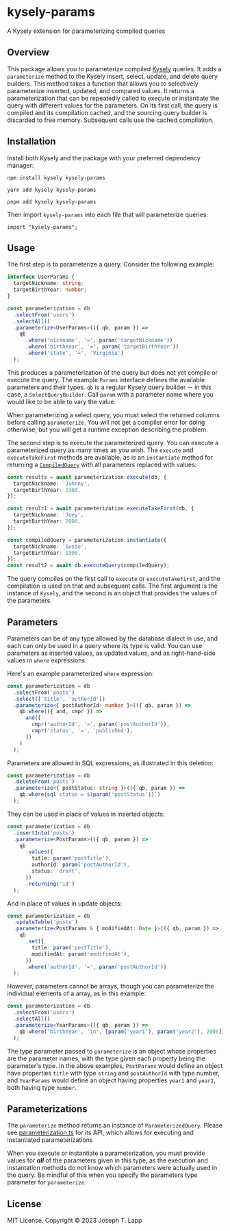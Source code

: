 # kysely-params

A Kysely extension for parameterizing compiled queries

## Overview

This package allows you to parameterize compiled [Kysely](https://github.com/kysely-org/kysely) queries. It adds a `parameterize` method to the Kysely insert, select, update, and delete query builders. This method takes a function that allows you to selectively parameterize inserted, updated, and compared values. It returns a parameterization that can be repeatedly called to execute or instantiate the query with different values for the parameters. On its first call, the query is compiled and its compilation cached, and the sourcing query builder is discarded to free memory. Subsequent calls use the cached compilation.

## Installation

Install both Kysely and the package with your preferred dependency manager:

`npm install kysely kysely-params`

`yarn add kysely kysely-params`

`pnpm add kysely kysely-params`

Then import `kysely-params` into each file that will parameterize queries:

`import "kysely-params";`

## Usage

The first step is to parameterize a query. Consider the following example:

```ts
interface UserParams {
  targetNickname: string;
  targetBirthYear: number;
}

const parameterization = db
  .selectFrom('users')
  .selectAll()
  .parameterize<UserParams>(({ qb, param }) =>
    qb
      .where('nickname', '=', param('targetNickname'))
      .where('birthYear', '=', param('targetBirthYear'))
      .where('state', '=', 'Virginia')
  );
```

This produces a parameterization of the query but does not yet compile or execute the query. The example `Params` interface defines the available parameters and their types. `qb` is a regular Kysely query builder -- in this case, a `SelectQueryBuilder`. Call `param` with a parameter name where you would like to be able to vary the value.

When parameterizing a select query, you must select the returned columns before calling `parameterize`. You will not get a compiler error for doing otherwise, but you will get a runtime exception describing the problem.

The second step is to execute the parameterized query. You can execute a parameterized query as many times as you wish. The `execute` and `executeTakeFirst` methods are available, as is an `instantiate` method for returning a [`CompiledQuery`](https://github.com/kysely-org/kysely/blob/master/site/docs/recipes/splitting-build-compile-and-execute-code.md#execute-compiled-queries) with all parameters replaced with values:

```ts
const results = await parameterization.execute(db, {
  targetNickname: 'Johnny',
  targetBirthYear: 1980,
});

const result1 = await parameterization.executeTakeFirst(db, {
  targetNickname: 'Joey',
  targetBirthYear: 2000,
});

const compiledQuery = parameterization.instantiate({
  targetNickname: 'Susie',
  targetBirthYear: 1990,
});
const result2 = await db.executeQuery(compiledQuery);
```

The query compiles on the first call to `execute` or `executeTakeFirst`, and the compilation is used on that and subsequent calls. The first argument is the instance of `Kysely`, and the second is an object that provides the values of the parameters.

## Parameters

Parameters can be of any type allowed by the database dialect in use, and each can only be used in a query where its type is valid. You can use parameters as inserted values, as updated values, and as right-hand-side values in `where` expressions.

Here's an example parameterized `where` expression:

```ts
const parameterization = db
  .selectFrom('posts')
  .select(['title', 'authorId'])
  .parameterize<{ postAuthorId: number }>(({ qb, param }) =>
    qb.where(({ and, cmpr }) =>
      and([
        cmpr('authorId', '=', param('postAuthorId')),
        cmpr('status', '=', 'published'),
      ])
    )
  );
```

Parameters are allowed in SQL expressions, as illustrated in this deletion:

```ts
const parameterization = db
  .deleteFrom('posts')
  .parameterize<{ postStatus: string }>(({ qb, param }) =>
    qb.where(sql`status = ${param('postStatus')}`)
  );
```

They can be used in place of values in inserted objects:

```ts
const parameterization = db
  .insertInto('posts')
  .parameterize<PostParams>(({ qb, param }) =>
    qb
      .values({
        title: param('postTitle'),
        authorId: param('postAuthorId'),
        status: 'draft',
      })
      .returning('id')
  );
```

And in place of values in update objects:

```ts
const parameterization = db
  .updateTable('posts')
  .parameterize<PostParams & { modifiedAt: Date }>(({ qb, param }) =>
    qb
      .set({
        title: param('postTitle'),
        modifiedAt: param('modifiedAt'),
      })
      .where('authorId', '=', param('postAuthorId'))
  );
```

However, parameters cannot be arrays, though you can parameterize the individual elements of a array, as in this example:

```ts
const parameterization = db
  .selectFrom('users')
  .selectAll()
  .parameterize<YearParams>(({ qb, param }) =>
    qb.where('birthYear', 'in', [param('year1'), param('year2'), 2000])
  );
```

The type parameter passed to `parameterize` is an object whose properties are the parameter names, with the type given each property being the parameter's type. In the above examples, `PostParams` would define an object have properties `title` with type `string` and `postAuthorId` with type number, and `YearParams` would define an object having properties `year1` and `year2`, both having type `number`.

## Parameterizations

The `parameterize` method returns an instance of `ParameterizedQuery`. Please see [parameterization.ts](https://github.com/jtlapp/kysely-params/blob/main/src/lib/parameterization.ts) for its API, which allows for executing and instantiated parameterizations

When you execute or instantiate a parameterization, you must provide values for **_all_** of the parameters given in this type, as the execution and instantation methods do not know which parameters were actually used in the query. Be mindful of this when you specify the parameters type parameter for `parameterize`.

## License

MIT License. Copyright &copy; 2023 Joseph T. Lapp
